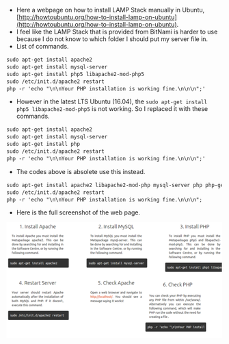 ﻿* Here a webpage on how to install LAMP Stack manually in Ubuntu, [http://howtoubuntu.org/how-to-install-lamp-on-ubuntu](http://howtoubuntu.org/how-to-install-lamp-on-ubuntu).
* I feel like the LAMP Stack that is provided from BitNami is harder to use because I do not know to which folder I should put my server file in.
* List of commands.

```markdown
sudo apt-get install apache2
sudo apt-get install mysql-server
sudo apt-get install php5 libapache2-mod-php5
sudo /etc/init.d/apache2 restart
php -r 'echo "\n\nYour PHP installation is working fine.\n\n\n";'
```

* However in the latest LTS Ubuntu (16.04), the `sudo apt-get install php5 libapache2-mod-php5` is not working. So I replaced it with these commands.

```markdown
sudo apt-get install apache2
sudo apt-get install mysql-server
sudo apt-get install php
sudo /etc/init.d/apache2 restart
php -r 'echo "\n\nYour PHP installation is working fine.\n\n\n";'
```

* The codes above is absolete use this instead.

```markdown
sudo apt-get install apache2 libapache2-mod-php mysql-server php php-gettext php-mbstring php7.0-mbstring
sudo /etc/init.d/apache2 restart
php -r 'echo "\n\nYour PHP installation is working fine.\n\n\n";
```

* Here is the full screenshot of the web page.

![./20161005-1238-gmt+2-how-to-install-lamp-stack-in-ubuntu-manually-1.png](./20161005-1238-gmt+2-how-to-install-lamp-stack-in-ubuntu-manually-1.png)
